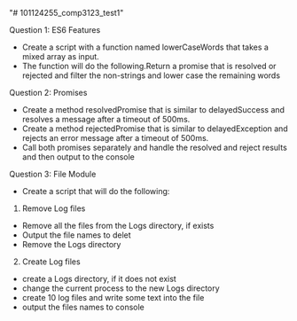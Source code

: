"# 101124255_comp3123_test1" 

Question 1: ES6 Features

- Create a script with a function named lowerCaseWords that takes a mixed  array as input.
- The function will do the following.Return a promise that is resolved or rejected and filter the non-strings and lower case the remaining words

Question 2: Promises

- Create a method resolvedPromise that is similar to delayedSuccess and resolves a message after a timeout of 500ms.
- Create a method rejectedPromise that is similar to delayedException and rejects an error message after a timeout of 500ms.
- Call both promises separately and handle the resolved and reject results and then output to the console

Question 3: File Module

- Create a script that will do the following:
1. Remove Log files
- Remove all the files from the Logs directory, if exists
- Output the file names to delet
- Remove the Logs directory
2. Create Log files
- create a Logs directory, if it does not exist
- change the current process to the new Logs directory
- create 10 log files and write some text into the file
- output the files names to console